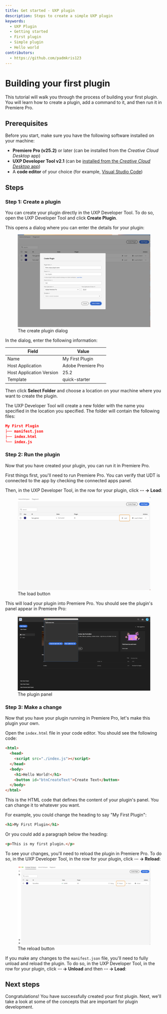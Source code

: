 ```yaml
---
title: Get started - UXP plugin
description: Steps to create a simple UXP plugin
keywords:
  - UXP Plugin
  - Getting started
  - First plugin
  - Simple plugin
  - Hello world
contributors:
  - https://github.com/padmkris123
---
```


# Building your first plugin

This tutorial will walk you through the process of building your first plugin. You will learn how to create a plugin, add a command to it, and then run it in Premiere Pro.

## Prerequisites

Before you start, make sure you have the following software installed on your machine:

- **Premiere Pro (v25.2)** or later (can be installed from the _Creative Cloud Desktop_ app)
- **UXP Developer Tool v2.1** (can be [installed from the _Creative Cloud Desktop_ app](https://creativecloud.adobe.com/apps/download/uxp-developer-tools))
- A **code editor** of your choice (for example, [Visual Studio Code](https://code.visualstudio.com/))

## Steps

### Step 1: Create a plugin

You can create your plugin directly in the UXP Developer Tool. To do so, open the UXP Developer Tool and click **Create Plugin**.

This opens a dialog where you can enter the details for your plugin:

<figure>
  <img src="create-plugin.png" alt="Screenshot of the create plugin dialog" />
  <figcaption>The create plugin dialog</figcaption>
</figure>

In the dialog, enter the following information:

| Field                    | Value             |
|--------------------------|-------------------|
| Name                     | My First Plugin   |
| Host Application         | Adobe Premiere Pro|
| Host Application Version | 25.2              |
| Template                 | quick-starter     |

Then click **Select Folder** and choose a location on your machine where you want to create the plugin.

The UXP Developer Tool will create a new folder with the name you specified in the location you specified. The folder will contain the following files:

```json
My First Plugin
├── manifest.json
├── index.html
└── index.js
```

### Step 2: Run the plugin

Now that you have created your plugin, you can run it in Premiere Pro.

First things first, you'll need to run Premiere Pro. You can verify that UDT is connected to the app by checking the connected apps panel.

Then, in the UXP Developer Tool, in the row for your plugin, click **⋯ &rarr; Load**:

<figure>
  <img src="load-plugin.png" alt="Screenshot of the UXP Developer Tool with the load button highlighted" />
  <figcaption>The load button</figcaption>
</figure>

This will load your plugin into Premiere Pro. You should see the plugin's panel appear in Premiere Pro:

<figure>
  <img src="loaded-plugin.png" alt="Screenshot of Premiere Pro with the plugin panel open" />
  <figcaption>The plugin panel</figcaption>
</figure>

### Step 3: Make a change

Now that you have your plugin running in Premiere Pro, let's make this plugin your own.

Open the `index.html` file in your code editor. You should see the following code:

```html
<html>
  <head>
    <script src="./index.js"></script>
  </head>
  <body>
    <h1>Hello World!</h1>
    <button id="btnCreateText">Create Text</button>
  </body>
</html>
```

This is the HTML code that defines the content of your plugin's panel. You can change it to whatever you want.

For example, you could change the heading to say "My First Plugin":

```html
<h1>My First Plugin</h1>
```

Or you could add a paragraph below the heading:

```html
<p>This is my first plugin.</p>
```

To see your changes, you'll need to reload the plugin in Premiere Pro. To do so, in the UXP Developer Tool, in the row for your plugin, click **⋯ &rarr; Reload**:

<figure>
  <img src="reload-plugin.png" alt="Screenshot of the UXP Developer Tool with the reload button highlighted" />
  <figcaption>The reload button</figcaption>
</figure>

<InlineAlert slots="text" />

If you make any changes to the `manifest.json` file, you'll need to fully unload and reload the plugin. To do so, in the UXP Developer Tool, in the row for your plugin, click **⋯ &rarr; Unload** and then **⋯ &rarr; Load**:

## Next steps

Congratulations! You have successfully created your first plugin. Next, we'll take a look at some of the concepts that are important for plugin development.
